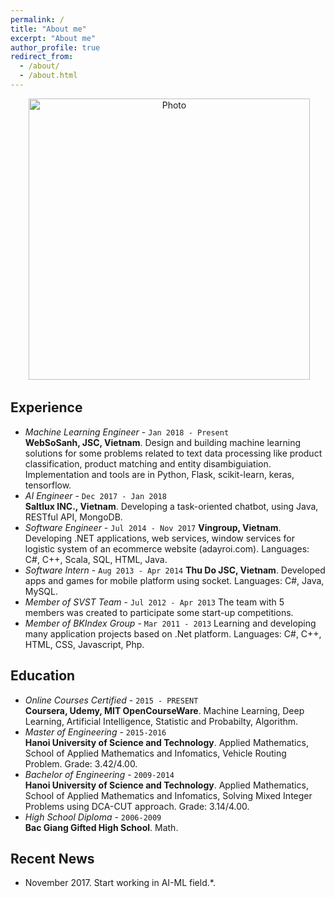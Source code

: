 ```yaml
---
permalink: /
title: "About me"
excerpt: "About me"
author_profile: true
redirect_from: 
  - /about/
  - /about.html
---
```


<p align="center">
  <img src="https://ninjaking.github.io/images/500x300.png?raw=true" alt="Photo" style="width: 450px;"/> 
</p>

## <i class="fa fa-briefcase"></i> Experience
- _Machine Learning Engineer_ - `Jan 2018 - Present`  
**WebSoSanh, JSC, Vietnam**. Design and building machine learning solutions for some problems related to text data processing like product classification, product matching and entity disambiguiation. Implementation and tools are in Python, Flask, scikit-learn, keras, tensorflow.
- _AI Engineer_ - `Dec 2017 - Jan 2018`  
**Saltlux INC., Vietnam**. Developing a task-oriented chatbot, using Java, RESTful API, MongoDB.
- _Software Engineer_ - `Jul 2014 - Nov 2017`
**Vingroup, Vietnam**.  Developing .NET applications, web services, window services for logistic system of an ecommerce website (adayroi.com). Languages: C#, C++, Scala, SQL, HTML, Java.
- _Software Intern_ - `Aug 2013 - Apr 2014`
**Thu Do JSC, Vietnam**.  Developed apps and games for mobile platform using socket. Languages: C#, Java, MySQL.
- _Member of SVST Team_ - `Jul 2012 - Apr 2013`
The team with 5 members was created to participate some start-up competitions.
- _Member of BKIndex Group_ - `Mar 2011 - 2013`
Learning and developing many application projects based on .Net platform. Languages: C#, C++, HTML, CSS, Javascript, Php.

## <i class="fa fa-graduation-cap"></i> Education
- _Online Courses Certified_ - `2015 - PRESENT`  
**Coursera, Udemy, MIT OpenCourseWare**. Machine Learning, Deep Learning, Artificial Intelligence, Statistic and Probabilty, Algorithm.
- _Master of Engineering_ - `2015-2016`  
**Hanoi University of Science and Technology**. Applied Mathematics, School of Applied Mathematics and Infomatics, Vehicle Routing Problem. Grade: 3.42/4.00.
- _Bachelor of Engineering_ - `2009-2014`  
**Hanoi University of Science and Technology**. Applied Mathematics, School of Applied Mathematics and Infomatics, Solving Mixed Integer Problems using DCA-CUT approach. Grade: 3.14/4.00.
- _High School Diploma_ - `2006-2009`  
**Bac Giang Gifted High School**. Math.

## <i class="fa fa-hacker-news"></i> Recent News
* November 2017. Start working in AI-ML field.*.


